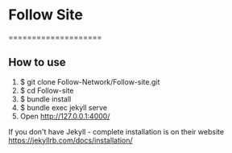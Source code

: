 # Follow Site
====================

## How to use
1. $ git clone Follow-Network/Follow-site.git
2. $ cd Follow-site
3. $ bundle install
4. $ bundle exec jekyll serve
5. Open http://127.0.0.1:4000/

If you don't have Jekyll - complete installation is on their website https://jekyllrb.com/docs/installation/
